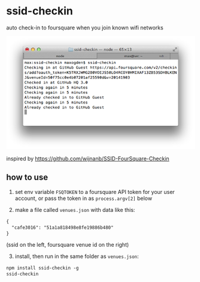 # ssid-checkin

auto check-in to foursquare when you join known wifi networks

![](screenshot.png)

inspired by https://github.com/wijnanb/SSID-FourSquare-Checkin

## how to use

1. set env variable `FSQTOKEN` to a foursquare API token for your user account, or pass the token in as `process.argv[2]` below

2. make a file called `venues.json` with data like this:

```
{
  "cafe3016": "51a1a818498e8fe19886b480"
}
```

(ssid on the left, foursquare venue id on the right)


3. install, then run in the same folder as `venues.json`:

```
npm install ssid-checkin -g
ssid-checkin
```
